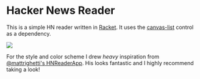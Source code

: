 # Hacker News Reader

This is a simple HN reader written in [Racket][racket]. It uses the [canvas-list][canvas-list] control as a dependency.

![](https://raw.githubusercontent.com/massung/racket-canvas-list/master/images/hn.png)

For the style and color scheme I drew _heavy_ inspiration from [@mattrighetti's HNReaderApp][mattrighetti]. His looks fantastic and I highly recommend taking a look!

[racket]: https://racket-lang.org
[canvas-list]: https://pkgd.racket-lang.org/pkgn/package/canvas-list
[mattrighetti]: https://github.com/mattrighetti/HNReaderApp
